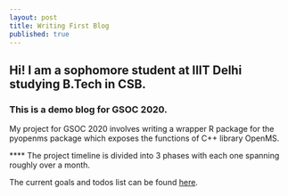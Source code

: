 ```yaml
---
layout: post
title: Writing First Blog
published: true
---
```


## Hi! I am a sophomore student at IIIT Delhi studying B.Tech in CSB.

### This is a demo blog for GSOC 2020.


My project for GSOC 2020 involves writing a wrapper R package for the pyopenms package which exposes the functions of C++ library OpenMS.



**** The project timeline is divided into 3 phases with each one spanning roughly over a month.

The current goals and todos list can be found [here](https://github.com/OpenMS/OpenMS/projects/31).
